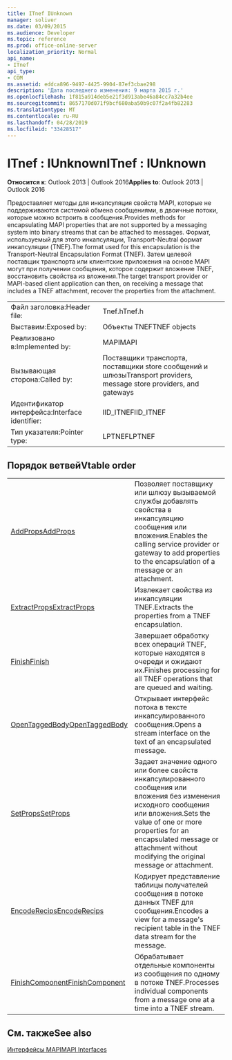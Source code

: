 ```yaml
---
title: ITnef IUnknown
manager: soliver
ms.date: 03/09/2015
ms.audience: Developer
ms.topic: reference
ms.prod: office-online-server
localization_priority: Normal
api_name:
- ITnef
api_type:
- COM
ms.assetid: eddca896-9497-4425-9904-87ef3cbae298
description: 'Дата последнего изменения: 9 марта 2015 г.'
ms.openlocfilehash: 1f815a914deb5e21f3d913abe46a84cc7a32b4ee
ms.sourcegitcommit: 8657170d071f9bcf680aba50b9c07f2a4fb82283
ms.translationtype: MT
ms.contentlocale: ru-RU
ms.lasthandoff: 04/28/2019
ms.locfileid: "33428517"
---
```

# <a name="itnef--iunknown"></a><span data-ttu-id="57217-103">ITnef : IUnknown</span><span class="sxs-lookup"><span data-stu-id="57217-103">ITnef : IUnknown</span></span>

  
  
<span data-ttu-id="57217-104">**Относится к**: Outlook 2013 | Outlook 2016</span><span class="sxs-lookup"><span data-stu-id="57217-104">**Applies to**: Outlook 2013 | Outlook 2016</span></span> 
  
<span data-ttu-id="57217-105">Предоставляет методы для инкапсуляция свойств MAPI, которые не поддерживаются системой обмена сообщениями, в двоичные потоки, которые можно встроить в сообщения.</span><span class="sxs-lookup"><span data-stu-id="57217-105">Provides methods for encapsulating MAPI properties that are not supported by a messaging system into binary streams that can be attached to messages.</span></span> <span data-ttu-id="57217-106">Формат, используемый для этого инкапсуляции, Transport-Neutral формат инкапсуляции (TNEF).</span><span class="sxs-lookup"><span data-stu-id="57217-106">The format used for this encapsulation is the Transport-Neutral Encapsulation Format (TNEF).</span></span> <span data-ttu-id="57217-107">Затем целевой поставщик транспорта или клиентские приложения на основе MAPI могут при получении сообщения, которое содержит вложение TNEF, восстановить свойства из вложения.</span><span class="sxs-lookup"><span data-stu-id="57217-107">The target transport provider or MAPI-based client application can then, on receiving a message that includes a TNEF attachment, recover the properties from the attachment.</span></span>
  
|||
|:-----|:-----|
|<span data-ttu-id="57217-108">Файл заголовка:</span><span class="sxs-lookup"><span data-stu-id="57217-108">Header file:</span></span>  <br/> |<span data-ttu-id="57217-109">Tnef.h</span><span class="sxs-lookup"><span data-stu-id="57217-109">Tnef.h</span></span>  <br/> |
|<span data-ttu-id="57217-110">Выставим:</span><span class="sxs-lookup"><span data-stu-id="57217-110">Exposed by:</span></span>  <br/> |<span data-ttu-id="57217-111">Объекты TNEF</span><span class="sxs-lookup"><span data-stu-id="57217-111">TNEF objects</span></span>  <br/> |
|<span data-ttu-id="57217-112">Реализовано в:</span><span class="sxs-lookup"><span data-stu-id="57217-112">Implemented by:</span></span>  <br/> |<span data-ttu-id="57217-113">MAPI</span><span class="sxs-lookup"><span data-stu-id="57217-113">MAPI</span></span>  <br/> |
|<span data-ttu-id="57217-114">Вызывающая сторона:</span><span class="sxs-lookup"><span data-stu-id="57217-114">Called by:</span></span>  <br/> |<span data-ttu-id="57217-115">Поставщики транспорта, поставщики store сообщений и шлюзы</span><span class="sxs-lookup"><span data-stu-id="57217-115">Transport providers, message store providers, and gateways</span></span>  <br/> |
|<span data-ttu-id="57217-116">Идентификатор интерфейса:</span><span class="sxs-lookup"><span data-stu-id="57217-116">Interface identifier:</span></span>  <br/> |<span data-ttu-id="57217-117">IID_ITNEF</span><span class="sxs-lookup"><span data-stu-id="57217-117">IID_ITNEF</span></span>  <br/> |
|<span data-ttu-id="57217-118">Тип указателя:</span><span class="sxs-lookup"><span data-stu-id="57217-118">Pointer type:</span></span>  <br/> |<span data-ttu-id="57217-119">LPTNEF</span><span class="sxs-lookup"><span data-stu-id="57217-119">LPTNEF</span></span>  <br/> |
   
## <a name="vtable-order"></a><span data-ttu-id="57217-120">Порядок ветвей</span><span class="sxs-lookup"><span data-stu-id="57217-120">Vtable order</span></span>

|||
|:-----|:-----|
|[<span data-ttu-id="57217-121">AddProps</span><span class="sxs-lookup"><span data-stu-id="57217-121">AddProps</span></span>](itnef-addprops.md) <br/> |<span data-ttu-id="57217-122">Позволяет поставщику или шлюзу вызываемой службы добавлять свойства в инкапсуляцию сообщения или вложения.</span><span class="sxs-lookup"><span data-stu-id="57217-122">Enables the calling service provider or gateway to add properties to the encapsulation of a message or an attachment.</span></span>  <br/> |
|[<span data-ttu-id="57217-123">ExtractProps</span><span class="sxs-lookup"><span data-stu-id="57217-123">ExtractProps</span></span>](itnef-extractprops.md) <br/> |<span data-ttu-id="57217-124">Извлекает свойства из инкапсуляции TNEF.</span><span class="sxs-lookup"><span data-stu-id="57217-124">Extracts the properties from a TNEF encapsulation.</span></span>  <br/> |
|[<span data-ttu-id="57217-125">Finish</span><span class="sxs-lookup"><span data-stu-id="57217-125">Finish</span></span>](itnef-finish.md) <br/> |<span data-ttu-id="57217-126">Завершает обработку всех операций TNEF, которые находятся в очереди и ожидают их.</span><span class="sxs-lookup"><span data-stu-id="57217-126">Finishes processing for all TNEF operations that are queued and waiting.</span></span>  <br/> |
|[<span data-ttu-id="57217-127">OpenTaggedBody</span><span class="sxs-lookup"><span data-stu-id="57217-127">OpenTaggedBody</span></span>](itnef-opentaggedbody.md) <br/> |<span data-ttu-id="57217-128">Открывает интерфейс потока в тексте инкапсулированного сообщения.</span><span class="sxs-lookup"><span data-stu-id="57217-128">Opens a stream interface on the text of an encapsulated message.</span></span>  <br/> |
|[<span data-ttu-id="57217-129">SetProps</span><span class="sxs-lookup"><span data-stu-id="57217-129">SetProps</span></span>](itnef-setprops.md) <br/> |<span data-ttu-id="57217-130">Задает значение одного или более свойств инкапсулированного сообщения или вложения без изменения исходного сообщения или вложения.</span><span class="sxs-lookup"><span data-stu-id="57217-130">Sets the value of one or more properties for an encapsulated message or attachment without modifying the original message or attachment.</span></span>  <br/> |
|[<span data-ttu-id="57217-131">EncodeRecips</span><span class="sxs-lookup"><span data-stu-id="57217-131">EncodeRecips</span></span>](itnef-encoderecips.md) <br/> |<span data-ttu-id="57217-132">Кодирует представление таблицы получателей сообщения в потоке данных TNEF для сообщения.</span><span class="sxs-lookup"><span data-stu-id="57217-132">Encodes a view for a message's recipient table in the TNEF data stream for the message.</span></span>  <br/> |
|[<span data-ttu-id="57217-133">FinishComponent</span><span class="sxs-lookup"><span data-stu-id="57217-133">FinishComponent</span></span>](itnef-finishcomponent.md) <br/> |<span data-ttu-id="57217-134">Обрабатывает отдельные компоненты из сообщения по одному в потоке TNEF.</span><span class="sxs-lookup"><span data-stu-id="57217-134">Processes individual components from a message one at a time into a TNEF stream.</span></span>  <br/> |
   
## <a name="see-also"></a><span data-ttu-id="57217-135">См. также</span><span class="sxs-lookup"><span data-stu-id="57217-135">See also</span></span>



[<span data-ttu-id="57217-136">Интерфейсы MAPI</span><span class="sxs-lookup"><span data-stu-id="57217-136">MAPI Interfaces</span></span>](mapi-interfaces.md)


